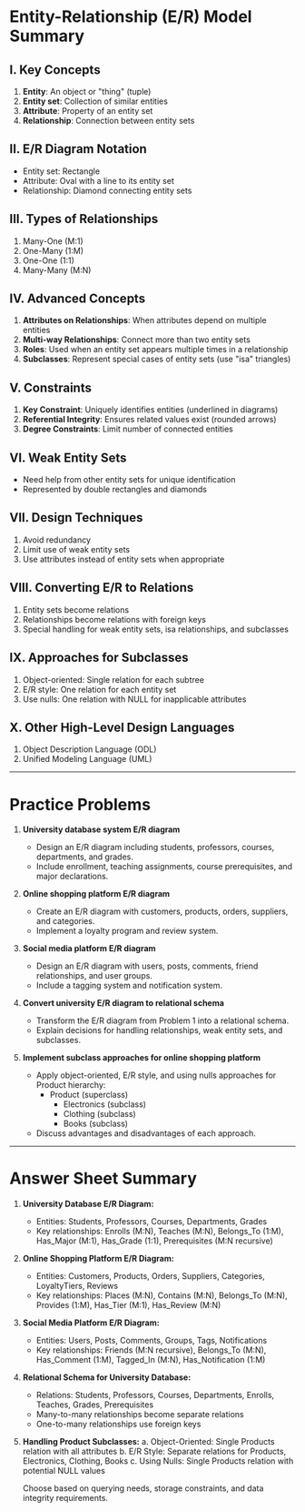# Entity-Relationship (E/R) Model Summary

## I. Key Concepts

1. **Entity**: An object or "thing" (tuple)
2. **Entity set**: Collection of similar entities
3. **Attribute**: Property of an entity set
4. **Relationship**: Connection between entity sets

## II. E/R Diagram Notation

- Entity set: Rectangle
- Attribute: Oval with a line to its entity set
- Relationship: Diamond connecting entity sets

## III. Types of Relationships

1. Many-One (M:1)
2. One-Many (1:M)
3. One-One (1:1)
4. Many-Many (M:N)

## IV. Advanced Concepts

1. **Attributes on Relationships**: When attributes depend on multiple entities
2. **Multi-way Relationships**: Connect more than two entity sets
3. **Roles**: Used when an entity set appears multiple times in a relationship
4. **Subclasses**: Represent special cases of entity sets (use "isa" triangles)

## V. Constraints

1. **Key Constraint**: Uniquely identifies entities (underlined in diagrams)
2. **Referential Integrity**: Ensures related values exist (rounded arrows)
3. **Degree Constraints**: Limit number of connected entities

## VI. Weak Entity Sets

- Need help from other entity sets for unique identification
- Represented by double rectangles and diamonds

## VII. Design Techniques

1. Avoid redundancy
2. Limit use of weak entity sets
3. Use attributes instead of entity sets when appropriate

## VIII. Converting E/R to Relations

1. Entity sets become relations
2. Relationships become relations with foreign keys
3. Special handling for weak entity sets, isa relationships, and subclasses

## IX. Approaches for Subclasses

1. Object-oriented: Single relation for each subtree
2. E/R style: One relation for each entity set
3. Use nulls: One relation with NULL for inapplicable attributes

## X. Other High-Level Design Languages

1. Object Description Language (ODL)
2. Unified Modeling Language (UML)

---

# Practice Problems

1. **University database system E/R diagram**

   - Design an E/R diagram including students, professors, courses, departments, and grades.
   - Include enrollment, teaching assignments, course prerequisites, and major declarations.

2. **Online shopping platform E/R diagram**

   - Create an E/R diagram with customers, products, orders, suppliers, and categories.
   - Implement a loyalty program and review system.

3. **Social media platform E/R diagram**

   - Design an E/R diagram with users, posts, comments, friend relationships, and user groups.
   - Include a tagging system and notification system.

4. **Convert university E/R diagram to relational schema**

   - Transform the E/R diagram from Problem 1 into a relational schema.
   - Explain decisions for handling relationships, weak entity sets, and subclasses.

5. **Implement subclass approaches for online shopping platform**
   - Apply object-oriented, E/R style, and using nulls approaches for Product hierarchy:
     - Product (superclass)
       - Electronics (subclass)
       - Clothing (subclass)
       - Books (subclass)
   - Discuss advantages and disadvantages of each approach.

---

# Answer Sheet Summary

1. **University Database E/R Diagram:**

   - Entities: Students, Professors, Courses, Departments, Grades
   - Key relationships: Enrolls (M:N), Teaches (M:N), Belongs_To (1:M), Has_Major (M:1), Has_Grade (1:1), Prerequisites (M:N recursive)

2. **Online Shopping Platform E/R Diagram:**

   - Entities: Customers, Products, Orders, Suppliers, Categories, LoyaltyTiers, Reviews
   - Key relationships: Places (M:N), Contains (M:N), Belongs_To (M:N), Provides (1:M), Has_Tier (M:1), Has_Review (M:N)

3. **Social Media Platform E/R Diagram:**

   - Entities: Users, Posts, Comments, Groups, Tags, Notifications
   - Key relationships: Friends (M:N recursive), Belongs_To (M:N), Has_Comment (1:M), Tagged_In (M:N), Has_Notification (1:M)

4. **Relational Schema for University Database:**

   - Relations: Students, Professors, Courses, Departments, Enrolls, Teaches, Grades, Prerequisites
   - Many-to-many relationships become separate relations
   - One-to-many relationships use foreign keys

5. **Handling Product Subclasses:**
   a. Object-Oriented: Single Products relation with all attributes
   b. E/R Style: Separate relations for Products, Electronics, Clothing, Books
   c. Using Nulls: Single Products relation with potential NULL values

   Choose based on querying needs, storage constraints, and data integrity requirements.
